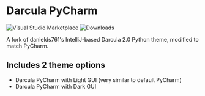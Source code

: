 # Darcula PyCharm

![Visual Studio Marketplace](https://vsmarketplacebadge.apphb.com/version/garytyler.darcula-pycharm.svg) ![Downloads](https://vsmarketplacebadge.apphb.com/downloads/garytyler.darcula-pycharm.svg)

A fork of danields761's IntelliJ-based Darcula 2.0 Python theme, modified to match PyCharm.

## Includes 2 theme options

- Darcula PyCharm with Light GUI (very similar to default PyCharm)
- Darcula PyCharm with Dark GUI
